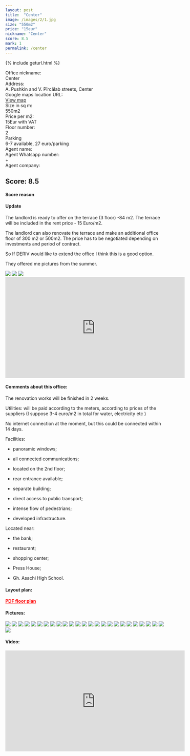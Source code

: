 ```yaml
---
layout: post
title:  "Center"
image: /images/2/1.jpg
size: "550m2"
price: "15eur"
nickname: "Center"
score: 8.5
mark: 1
permalink: /center
---
```

{% include geturl.html %}
<div class="office-info-grid">
    <div>Office nickname:</div>
    <div>Center</div>
    <div>Address:</div>
    <div>A. Pushkin and V. Pîrcălab streets, Center</div>
    <div>Google maps location URL:</div>
    <div><a href="https://goo.gl/maps/bkW1NeYKM5VroKLAA" target="_blank" rel="noreferrer noopener">View map</a></div>
    <div>Size in sq m:</div>
    <div>550m2</div>
    <div>Price per m2:</div>
    <div>15Eur with VAT</div>
    <div>Floor number:</div>
    <div>2</div>
    <div>Parking</div>
    <div>6-7  available, 27 euro/parking</div>
    <div>Agent name:</div>
    <div></div>
    <div>Agent Whatsapp number:</div>
    <div>+</div>
    <div>Agent company:</div>
    <div></div>
</div>

## Score: 8.5

#### Score reason

#### Update

The landlord is ready to offer on the terrace (3 floor) -84 m2. The terrace  will be included in the rent price - 15 Euro/m2.

The landlord can also renovate the terrace and make an additional office floor of 300 m2 or 500m2. The price has to be negotiated depending on investments and period of contract. 

So If DERIV would like to extend the office I think this is a good option. 

They offered me pictures from the summer.

<img src="{{ '/images/2/8.jpeg' | prepend: SourceUrl }}">

<img src="{{ '/images/2/9.jpeg' | prepend: SourceUrl }}">

<img src="{{ '/images/2/10.jpeg' | prepend: SourceUrl }}">

<iframe width="560" height="315" src="https://www.youtube.com/embed/MVChKueoPNI" frameborder="0" allow="accelerometer; autoplay; clipboard-write; encrypted-media; gyroscope; picture-in-picture" allowfullscreen></iframe>


#### Comments about this office:

The renovation works will be finished in 2 weeks.

Utilities: will be paid according to the meters, according to prices of the suppliers (I suppose 3-4 euro/m2 in total for water, electricity etc ) 

No internet connection at the moment, but this could be connected  within 14 days.

Facilities:

- panoramic windows;

- all connected communications;

- located on the 2nd floor;

- rear entrance available;

- separate building;

- direct access to public transport;

- intense flow of pedestrians;

- developed infrastructure.

 

Located near:

- the bank;

- restaurant;

- shopping center;

- Press House;

- Gh. Asachi High School.


#### Layout plan:

<a href="{{ '/images/2/plan.pdf' | prepend: SourceUrl }}" style="color: red; font-weight: bold;">PDF floor plan</a>

#### Pictures:

<img src="{{ '/images/2/1.jpg' | prepend: SourceUrl }}">

<img src="{{ '/images/2/2.jpg' | prepend: SourceUrl }}">

<img src="{{ '/images/2/3.jpg' | prepend: SourceUrl }}">

<img src="{{ '/images/2/4.jpg' | prepend: SourceUrl }}">

<img src="{{ '/images/2/5.jpg' | prepend: SourceUrl }}">

<img src="{{ '/images/2/6.jpg' | prepend: SourceUrl }}">

<img src="{{ '/images/2/7.jpg' | prepend: SourceUrl }}">

<img src="{{ '/images/2/new/1.jpg' | prepend: SourceUrl }}">

<img src="{{ '/images/2/new/2.jpg' | prepend: SourceUrl }}">

<img src="{{ '/images/2/new/3.jpg' | prepend: SourceUrl }}">

<img src="{{ '/images/2/new/4.jpg' | prepend: SourceUrl }}">

<img src="{{ '/images/2/new/5.jpg' | prepend: SourceUrl }}">

<img src="{{ '/images/2/new/6.jpg' | prepend: SourceUrl }}">

<img src="{{ '/images/2/new/7.jpg' | prepend: SourceUrl }}">

<img src="{{ '/images/2/new/8.jpg' | prepend: SourceUrl }}">

<img src="{{ '/images/2/new/9.jpg' | prepend: SourceUrl }}">

<img src="{{ '/images/2/new/10.jpg' | prepend: SourceUrl }}">

<img src="{{ '/images/2/new/11.jpg' | prepend: SourceUrl }}">

<img src="{{ '/images/2/new/12.jpg' | prepend: SourceUrl }}">

<img src="{{ '/images/2/new/13.jpg' | prepend: SourceUrl }}">

<img src="{{ '/images/2/new/14.jpg' | prepend: SourceUrl }}">

<img src="{{ '/images/2/new/15.jpg' | prepend: SourceUrl }}">

<img src="{{ '/images/2/new/16.jpg' | prepend: SourceUrl }}">

<img src="{{ '/images/2/new/17.jpg' | prepend: SourceUrl }}">

<img src="{{ '/images/2/new/18.jpg' | prepend: SourceUrl }}">

<img src="{{ '/images/2/new/19.jpg' | prepend: SourceUrl }}">


#### Video:

<iframe width="560" height="315" src="https://www.youtube.com/embed/Mx2WBexR6NY" frameborder="0" allow="accelerometer; autoplay; clipboard-write; encrypted-media; gyroscope; picture-in-picture" allowfullscreen></iframe>
